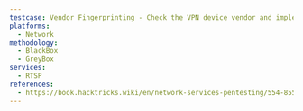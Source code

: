 ```yaml
---
testcase: Vendor Fingerprinting - Check the VPN device vendor and implementation by analyzing VID payloads, banner details, and timing backoff patterns in handshake responses (ike-scan -M --showbackoff <IP>)
platforms: 
  - Network
methodology: 
  - BlackBox
  - GreyBox
services:
  - RTSP
references:
  - https://book.hacktricks.wiki/en/network-services-pentesting/554-8554-pentesting-rtsp.html
---
```

